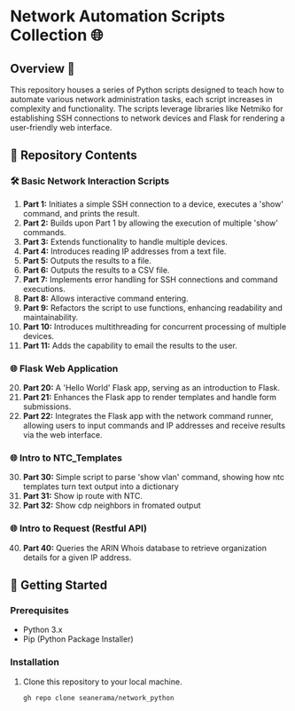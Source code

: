 # Network Automation Scripts Collection 🌐

## Overview 🌟
This repository houses a series of Python scripts designed to teach how to automate various network administration tasks, each script increases in complexity and functionality. The scripts leverage libraries like Netmiko for establishing SSH connections to network devices and Flask for rendering a user-friendly web interface.

## 📁 Repository Contents

### 🛠️ Basic Network Interaction Scripts
1. **Part 1:** Initiates a simple SSH connection to a device, executes a 'show' command, and prints the result.
2. **Part 2:** Builds upon Part 1 by allowing the execution of multiple 'show' commands.
3. **Part 3:** Extends functionality to handle multiple devices.
4. **Part 4:** Introduces reading IP addresses from a text file.
5. **Part 5:** Outputs the results to a file.
6. **Part 6:** Outputs the results to a CSV file.
7. **Part 7:** Implements error handling for SSH connections and command executions.
8. **Part 8:** Allows interactive command entering.
9. **Part 9:** Refactors the script to use functions, enhancing readability and maintainability.
10. **Part 10:** Introduces multithreading for concurrent processing of multiple devices.
11. **Part 11:** Adds the capability to email the results to the user.

### 🌐 Flask Web Application
20. **Part 20:** A 'Hello World' Flask app, serving as an introduction to Flask.
21. **Part 21:** Enhances the Flask app to render templates and handle form submissions.
22. **Part 22:** Integrates the Flask app with the network command runner, allowing users to input commands and IP addresses and receive results via the web interface.

### 🌐 Intro to NTC_Templates
30. **Part 30:** Simple script to parse 'show vlan' command, showing how ntc templates turn text output into a dictionary
31. **Part 31:** Show ip route with NTC.
32. **Part 32:** Show cdp neighbors in fromated output

### 🌐 Intro to Request (Restful API)
40. **Part 40:** Queries the ARIN Whois database to retrieve organization details for a given IP address.

    
## 🚀 Getting Started

### Prerequisites
- Python 3.x
- Pip (Python Package Installer)

### Installation
1. Clone this repository to your local machine.
   ```sh
   gh repo clone seanerama/network_python
